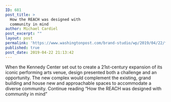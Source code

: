 ```yaml
---
ID: 681
post_title: >
  How the REACH was designed with
  community in mind
author: Michael Cardiel
post_excerpt: ""
layout: post
permalink: 'https://www.washingtonpost.com/brand-studio/wp/2019/04/22/feature/how-the-reach-was-designed-with-community-in-mind/#new_tab'
published: true
post_date: 2019-04-22 21:13:42
---
```

<!-- wp:paragraph -->
<p>When the Kennedy Center set out to create a 21st-century expansion of its iconic performing arts venue, design presented both a challenge and an opportunity. The new complex would complement the existing, grand building and house new and approachable spaces to accommodate a diverse community. Continue reading “How the REACH was designed with community in mind”</p>
<!-- /wp:paragraph -->